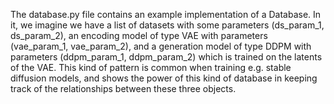 The database.py file contains an example implementation of a Database. In it, we imagine we have a list of datasets with some parameters (ds_param_1, ds_param_2), an encoding model of type VAE with parameters (vae_param_1, vae_param_2), and a generation model of type DDPM with parameters (ddpm_param_1, ddpm_param_2) which is trained on the latents of the VAE.
This kind of pattern is common when training e.g. stable diffusion models, and shows the power of this kind of database in keeping track of the relationships between these three objects.
